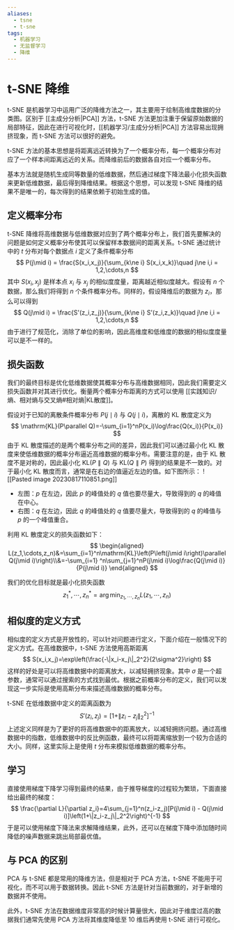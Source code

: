 ```yaml
---
aliases:
  - tsne
  - t-sne
tags:
  - 机器学习
  - 无监督学习
  - 降维
---
```


# t-SNE 降维

t-SNE 是机器学习中运用广泛的降维方法之一，其主要用于绘制高维度数据的分类图。区别于 [[主成分分析|PCA]] 方法，t-SNE 方法更加注重于保留原始数据的局部特征，因此在进行可视化时，[[机器学习/主成分分析|PCA]] 方法容易出现拥挤现象，而 t-SNE 方法可以很好的避免。

t-SNE 方法的基本思想是将距离远近转换为了一个概率分布，每一个概率分布对应了一个样本间距离远近的关系。而降维前后的数据各自对应一个概率分布。

基本方法就是随机生成同等数量的低维数据，然后通过梯度下降法最小化损失函数来更新低维数据，最后得到降维结果。根据这个思想，可以发现 t-SNE 降维的结果不是唯一的，每次得到的结果依赖于初始生成的值。

## 定义概率分布

t-SNE 降维将高维数据与低维数据对应到了两个概率分布上，我们首先要解决的问题是如何定义概率分布使其可以保留样本数据间的距离关系。t-SNE 通过统计中的 $t$ 分布对每个数据点 $i$ 定义了条件概率分布
$$
P(j\mid i) = \frac{S(x_i,x_j)}{\sum_{k\ne i} S(x_i,x_k)}\quad j\ne i,i = 1,2,\cdots,n
$$
其中 $S(x_i,x_j)$ 是样本点 $x_i$ 与 $x_j$ 的相似度度量，距离越近相似度越大。假设有 $n$ 个数据，那么我们将得到 $n$ 个条件概率分布。同样的，假设降维后的数据为 $z_i$，那么可以得到
$$
Q(j\mid i) = \frac{S'(z_i,z_j)}{\sum_{k\ne i} S'(z_i,z_k)}\quad j\ne i,i = 1,2,\cdots,n
$$
由于进行了规范化，消除了单位的影响，因此高维度和低维度的数据的相似度度量可以是不一样的。

## 损失函数

我们的最终目标是优化低维数据使其概率分布与高维数据相同，因此我们需要定义损失函数并对其进行优化。衡量两个概率分布距离的方式可以使用 [[实践知识/熵、相对熵与交叉熵#相对熵|KL散度]]。

假设对于已知的离散条件概率分布 $P(j\mid i)$ 与 $Q(j\mid i)$，离散的 KL 散度定义为
$$
\mathrm{KL}(P\parallel Q)=-\sum_{i=1}^nP(x_i)\log\frac{Q(x_i)}{P(x_i)}
$$
由于 KL 散度描述的是两个概率分布之间的差异，因此我们可以通过最小化 KL 散度来使低维数据的概率分布逼近高维数据的概率分布。需要注意的是，由于 KL 散度不是对称的，因此最小化 $\mathrm{KL}(P\parallel Q)$ 与 $\mathrm{KL}(Q\parallel P)$ 得到的结果是不一致的。对于最小化 KL 散度而言，通常是在右边的值逼近左边的值。如下图所示：
![[Pasted image 20230817110851.png]]
- 左图：$p$ 在左边，因此 $p$ 的峰值处的 $q$ 值也要尽量大，导致得到的 $q$ 的峰值在中心。
- 右图：$q$ 在左边，因此 $q$ 的峰值处的 $q$ 值要尽量大，导致得到的 $q$ 的峰值与 $p$ 的一个峰值重合。

利用 KL 散度定义的损失函数如下：
$$
\begin{aligned}
L(z_1,\cdots,z_n)&=\sum_{i=1}^n\mathrm{KL}\left(P\left(j\mid i\right)\parallel Q(j\mid i)\right)\\&=-\sum_{i=1}
^n\sum_{j=1}^nP(j\mid i)\log\frac{Q(j\mid i)}{P(j\mid i)}
\end{aligned}
$$

我们的优化目标就是最小化损失函数
$$
z_1^*,\cdots,z_n^*=\arg\min_{z_1,\cdots,z_n}L(z_1,\cdots,z_n)
$$

## 相似度的定义方式

相似度的定义方式是开放性的，可以针对问题进行定义，下面介绍在一般情况下的定义方式。在高维数据中，t-SNE 方法使用高斯距离
$$
S(x_i,x_j)=\exp\left(\frac{-\|x_i-x_j\|_2^2}{2\sigma^2}\right)
$$
这样的好处是可以将高维数据中的距离放大，以减轻拥挤现象。其中 $\sigma$ 是一个超参数，通常可以通过搜索的方式找到最优。根据之前概率分布的定义，我们可以发现这一步实际是使用高斯分布来描述高维数据的概率分布。

t-SNE 在低维数据中定义的距离函数为
$$
S'(z_i,z_j)=\left[1 + \|z_i-z_j\|_2^2\right]^{-1}
$$
上述定义同样是为了更好的将高维数据中的距离放大，以减轻拥挤问题。通过高维数据中的指数，低维数据中的反比例函数，最终可以将距离缩放到一个较为合适的大小。同样，这里实际上是使用 $t$ 分布来模拟低维数据的概率分布。

## 学习

直接使用梯度下降学习得到最终的结果，由于推导梯度的过程较为繁琐，下面直接给出最终的梯度：
$$
\frac{\partial L}{\partial z_i}=4\sum_{j=1}^n(z_i-z_j)[P(j\mid i) - Q(j\mid i)]\left(1+\|z_i-z_j\|_2^2\right)^{-1}
$$
于是可以使用梯度下降法来求解降维结果，此外，还可以在梯度下降中添加随时间降低的噪声数据来跳出局部最优值。

## 与 PCA 的区别

PCA 与 t-SNE 都是常用的降维方法，但是相对于 PCA 方法，t-SNE 不能用于可视化，而不可以用于数据转换。因此 t-SNE 方法是针对当前数据的，对于新增的数据并不使用。

此外，t-SNE 方法在数据维度非常高的时候计算量很大，因此对于维度过高的数据我们通常先使用 PCA 方法将其维度降低至 10 维后再使用 t-SNE 进行可视化。
